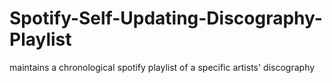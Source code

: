 # Spotify-Self-Updating-Discography-Playlist
maintains a chronological spotify playlist of a specific artists' discography
